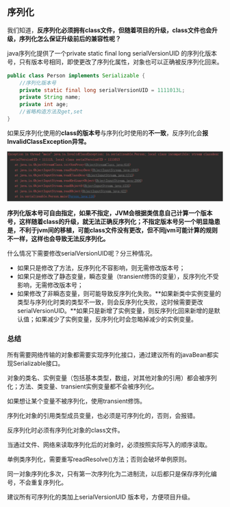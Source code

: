 ## 序列化

我们知道，**反序列化必须拥有class文件，但随着项目的升级，class文件也会升级，序列化怎么保证升级前后的兼容性呢？**

java序列化提供了一个private static final long serialVersionUID 的序列化版本号，只有版本号相同，即使更改了序列化属性，对象也可以正确被反序列化回来。

```java
public class Person implements Serializable {
    //序列化版本号
    private static final long serialVersionUID = 1111013L;
    private String name;
    private int age;
    //省略构造方法及get,set
}

```

如果反序列化使用的**class的版本号**与序列化时使用的**不一致**，反序列化会**报InvalidClassException异常。**

![image-20200617153501363](assets/image-20200617153501363.png)

**序列化版本号可自由指定，如果不指定，JVM会根据类信息自己计算一个版本号，这样随着class的升级，就无法正确反序列化；不指定版本号另一个明显隐患是，不利于jvm间的移植，可能class文件没有更改，但不同jvm可能计算的规则不一样，这样也会导致无法反序列化。**

什么情况下需要修改serialVersionUID呢？分三种情况。

- 如果只是修改了方法，反序列化不容影响，则无需修改版本号；
- 如果只是修改了静态变量，瞬态变量（transient修饰的变量），反序列化不受影响，无需修改版本号；
- 如果修改了非瞬态变量，则可能导致反序列化失败。**如果新类中实例变量的类型与序列化时类的类型不一致，则会反序列化失败，这时候需要更改serialVersionUID。**如果只是新增了实例变量，则反序列化回来新增的是默认值；如果减少了实例变量，反序列化时会忽略掉减少的实例变量。

### 总结

所有需要网络传输的对象都需要实现序列化接口，通过建议所有的javaBean都实现Serializable接口。

对象的类名、实例变量（包括基本类型，数组，对其他对象的引用）都会被序列化；方法、类变量、transient实例变量都不会被序列化。

如果想让某个变量不被序列化，使用transient修饰。

序列化对象的引用类型成员变量，也必须是可序列化的，否则，会报错。

反序列化时必须有序列化对象的class文件。

当通过文件、网络来读取序列化后的对象时，必须按照实际写入的顺序读取。

单例类序列化，需要重写readResolve()方法；否则会破坏单例原则。

同一对象序列化多次，只有第一次序列化为二进制流，以后都只是保存序列化编号，不会重复序列化。

建议所有可序列化的类加上serialVersionUID 版本号，方便项目升级。

